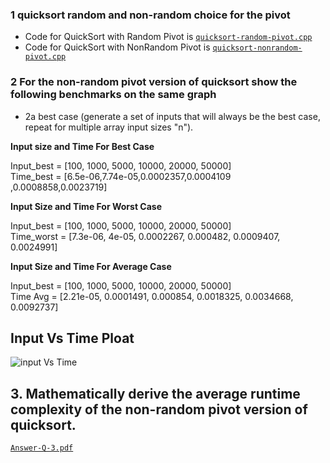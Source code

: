 ### 1 quicksort random and non-random choice for the pivot
* Code for QuickSort with Random Pivot is [`quicksort-random-pivot.cpp`](/quicksort-random-pivot.cpp)
* Code for QuickSort with NonRandom Pivot is [`quicksort-nonrandom-pivot.cpp`](/benchmarking-non-random-quicksort.cpp)

### 2 For the non-random pivot version of quicksort show the following benchmarks on the same graph
* 2a best case (generate a set of inputs that will always be the best case, repeat for multiple array input sizes "n").

 **Input size and Time For Best Case**

Input_best = [100, 1000, 5000, 10000, 20000, 50000]</br>
Time_best = [6.5e-06,7.74e-05,0.0002357,0.0004109 ,0.0008858,0.0023719]

**Input Size and Time For Worst Case**

Input_best = [100, 1000, 5000, 10000, 20000, 50000]</br>
Time_worst = [7.3e-06, 4e-05, 0.0002267, 0.000482, 0.0009407, 0.0024991]

**Input Size and Time For Average Case**

Input_best = [100, 1000, 5000, 10000, 20000, 50000]</br>
Time Avg = [2.21e-05, 0.0001491, 0.000854, 0.0018325, 0.0034668, 0.0092737]

## Input Vs Time Ploat 
![`input Vs Time`](/benchmark_non-random%20pivot%20version%20of%20quicksort.png)

## 3. Mathematically derive the average runtime complexity of the non-random pivot version of quicksort.
[`Answer-Q-3.pdf`](Hands-On-6-Q-3.pdf)

